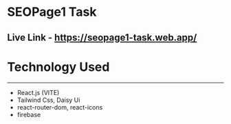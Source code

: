 # SEOPage1 Task

## Live Link - https://seopage1-task.web.app/

# Technology Used

---

- React.js (VITE)
- Tailwind Css, Daisy Ui
- react-router-dom, react-icons
- firebase

